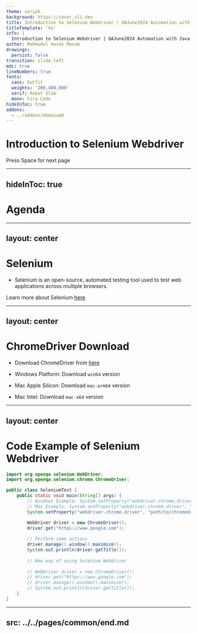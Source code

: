 ```yaml
---
theme: seriph
background: https://cover.sli.dev
title: Introduction to Selenium Webdriver | QAJune2024 Automation with Java
titleTemplate: '%s'
info: |
  Introduction to Selenium Webdriver | QAJune2024 Automation with Java
author: Mahmudul Hasan Masum
drawings:
  persist: false
transition: slide-left
mdc: true
lineNumbers: true
fonts:
  sans: Outfit
  weights: '200,400,600'
  serif: Robot Slab
  mono: Fira Code
hideInToc: true
addons:
  - ../addons/mhmasum0
---
```


# Introduction to Selenium Webdriver

<div class="pt-12">
  <span @click="$slidev.nav.next" class="px-2 py-1 rounded cursor-pointer" hover="bg-white bg-opacity-10">
    Press Space for next page <carbon:arrow-right class="inline"/>
  </span>
</div>

<div class="abs-br m-6 flex gap-2">
  <a href="https://github.com/mhmasum0/qa-june-2024-automation-with-java-slides" target="_blank" alt="GitHub" title="Open in GitHub"
    class="text-xl slidev-icon-btn opacity-50 !border-none !hover:text-white">
    <carbon-logo-github />
  </a>
</div>

<!--
The last comment block of each slide will be treated as slide notes. It will be visible and editable in Presenter Mode along with the slide. [Read more in the docs](https://sli.dev/guide/syntax.html#notes)
-->

---
hideInToc: true
---

# Agenda
<Toc />

---
layout: center
---

# Selenium

- Selenium is an open-source, automated testing tool used to test web applications across multiple browsers.

Learn more about Selenium [here](https://www.selenium.dev/)


---
layout: center
---

# ChromeDriver Download

- Download ChromeDriver from [here](https://sites.google.com/chromium.org/driver/)

- Windows Platform: Download `win64` version
- Mac Apple Silicon: Download `mac-arm64` version
- Mac Intel: Download `mac-x64` version

---
layout: center
---

# Code Example of Selenium Webdriver

```java
import org.openqa.selenium.WebDriver;
import org.openqa.selenium.chrome.ChromeDriver;

public class SeleniumTest {
    public static void main(String[] args) {
        // Windows Example: System.setProperty("webdriver.chrome.driver", "C:\\path\\to\\chromedriver.exe");
        // Mac Example: System.setProperty("webdriver.chrome.driver", "/path/to/chromedriver");
        System.setProperty("webdriver.chrome.driver", "path/to/chromedriver");

        WebDriver driver = new ChromeDriver();
        driver.get("https://www.google.com");
        
        // Perform some actions
        driver.manage().window().maximize();
        System.out.println(driver.getTitle());
        
        // New way of using Selenium Webdriver
        
        // WebDriver driver = new ChromeDriver();
        // driver.get("https://www.google.com");
        // driver.manage().window().maximize();
        // System.out.println(driver.getTitle());
    }
}
```


---
src: ../../pages/common/end.md
---